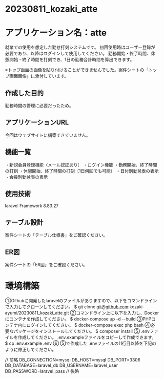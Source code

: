 # 20230811_kozaki_atte

# アプリケーション名：atte
就業での使用を想定した勤怠打刻システムです。
初回使用時はユーザー登録が必要であり、以降はログインして使用してください。
勤務開始・終了時間、休憩開始・終了時間を打刻でき、1日の勤務合計時間を算出できます。

※トップ画面の画像を貼り付けることができませんでした。案件シートの「トップ画面画像」に添付しています。


## 作成した目的
勤務時間の管理に必要だったため。


## アプリケーションURL
今回はウェブサイトに構築できていません。

## 機能一覧
・新規会員登録機能（メール認証あり）
・ログイン機能
・勤務開始、終了時間の打刻
・休憩開始、終了時間の打刻（1日何回でも可能）
・日付別勤怠表の表示
・会員別勤怠表の表示

## 使用技術
laravel Framework 8.83.27


## テーブル設計
案件シートの「テーブル仕様書」をご確認ください。


## ER図
案件シートの「ER図」をご確認ください。


# 環境構築
①Githubに開発したlaravelのファイルがありますので、以下をコマンドラインで入力してクローンしてください。
$ git clone git@github.com:kozaki-ayumi/20230811_kozaki_atte.git
②コマンドライン上に以下を入力し、Dockerにコンテナを作成してください。
$ docker-compose up -d --build
③PHPコンテナ内にログインしてください。
$ docker-compose exec php bash
④必要なパッケージをインストールしてください。
$ composer install
⑤ .envファイルを作成してください。 .env.exampleファイルをコピーして作成できます。
$ cp .env.example .env
⑥ ⑤で作成した .envファイルの11行目以降を下記のように修正してください。

// 前略
DB_CONNECTION=mysql
DB_HOST=mysql
DB_PORT=3306
DB_DATABASE=laravel_db
DB_USERNAME=laravel_user
DB_PASSWORD=laravel_pass
// 後略
